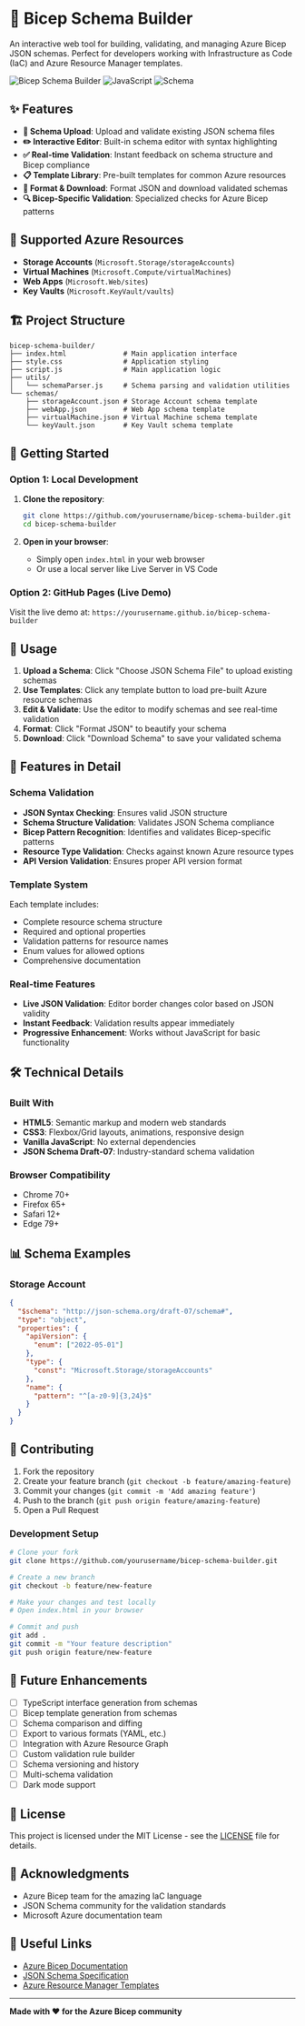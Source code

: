 # 🔧 Bicep Schema Builder

An interactive web tool for building, validating, and managing Azure Bicep JSON schemas. Perfect for developers working with Infrastructure as Code (IaC) and Azure Resource Manager templates.

![Bicep Schema Builder](https://img.shields.io/badge/Azure-Bicep-blue)
![JavaScript](https://img.shields.io/badge/JavaScript-ES6-yellow)
![Schema](https://img.shields.io/badge/JSON-Schema-green)

## ✨ Features

- **📁 Schema Upload**: Upload and validate existing JSON schema files
- **✏️ Interactive Editor**: Built-in schema editor with syntax highlighting
- **✅ Real-time Validation**: Instant feedback on schema structure and Bicep compliance
- **📋 Template Library**: Pre-built templates for common Azure resources
- **🎨 Format & Download**: Format JSON and download validated schemas
- **🔍 Bicep-Specific Validation**: Specialized checks for Azure Bicep patterns

## 🚀 Supported Azure Resources

- **Storage Accounts** (`Microsoft.Storage/storageAccounts`)
- **Virtual Machines** (`Microsoft.Compute/virtualMachines`)
- **Web Apps** (`Microsoft.Web/sites`)
- **Key Vaults** (`Microsoft.KeyVault/vaults`)

## 🏗️ Project Structure

```
bicep-schema-builder/
├── index.html              # Main application interface
├── style.css               # Application styling
├── script.js               # Main application logic
├── utils/
│   └── schemaParser.js     # Schema parsing and validation utilities
└── schemas/
    ├── storageAccount.json # Storage Account schema template
    ├── webApp.json         # Web App schema template
    ├── virtualMachine.json # Virtual Machine schema template
    └── keyVault.json       # Key Vault schema template
```

## 🎯 Getting Started

### Option 1: Local Development

1. **Clone the repository**:
   ```bash
   git clone https://github.com/yourusername/bicep-schema-builder.git
   cd bicep-schema-builder
   ```

2. **Open in your browser**:
   - Simply open `index.html` in your web browser
   - Or use a local server like Live Server in VS Code

### Option 2: GitHub Pages (Live Demo)

Visit the live demo at: `https://yourusername.github.io/bicep-schema-builder`

## 🎨 Usage

1. **Upload a Schema**: Click "Choose JSON Schema File" to upload existing schemas
2. **Use Templates**: Click any template button to load pre-built Azure resource schemas
3. **Edit & Validate**: Use the editor to modify schemas and see real-time validation
4. **Format**: Click "Format JSON" to beautify your schema
5. **Download**: Click "Download Schema" to save your validated schema

## 🔧 Features in Detail

### Schema Validation
- **JSON Syntax Checking**: Ensures valid JSON structure
- **Schema Structure Validation**: Validates JSON Schema compliance
- **Bicep Pattern Recognition**: Identifies and validates Bicep-specific patterns
- **Resource Type Validation**: Checks against known Azure resource types
- **API Version Validation**: Ensures proper API version format

### Template System
Each template includes:
- Complete resource schema structure
- Required and optional properties
- Validation patterns for resource names
- Enum values for allowed options
- Comprehensive documentation

### Real-time Features
- **Live JSON Validation**: Editor border changes color based on JSON validity
- **Instant Feedback**: Validation results appear immediately
- **Progressive Enhancement**: Works without JavaScript for basic functionality

## 🛠️ Technical Details

### Built With
- **HTML5**: Semantic markup and modern web standards
- **CSS3**: Flexbox/Grid layouts, animations, responsive design
- **Vanilla JavaScript**: No external dependencies
- **JSON Schema Draft-07**: Industry-standard schema validation

### Browser Compatibility
- Chrome 70+
- Firefox 65+
- Safari 12+
- Edge 79+

## 📊 Schema Examples

### Storage Account
```json
{
  "$schema": "http://json-schema.org/draft-07/schema#",
  "type": "object",
  "properties": {
    "apiVersion": {
      "enum": ["2022-05-01"]
    },
    "type": {
      "const": "Microsoft.Storage/storageAccounts"
    },
    "name": {
      "pattern": "^[a-z0-9]{3,24}$"
    }
  }
}
```

## 🤝 Contributing

1. Fork the repository
2. Create your feature branch (`git checkout -b feature/amazing-feature`)
3. Commit your changes (`git commit -m 'Add amazing feature'`)
4. Push to the branch (`git push origin feature/amazing-feature`)
5. Open a Pull Request

### Development Setup
```bash
# Clone your fork
git clone https://github.com/yourusername/bicep-schema-builder.git

# Create a new branch
git checkout -b feature/new-feature

# Make your changes and test locally
# Open index.html in your browser

# Commit and push
git add .
git commit -m "Your feature description"
git push origin feature/new-feature
```

## 📝 Future Enhancements

- [ ] TypeScript interface generation from schemas
- [ ] Bicep template generation from schemas
- [ ] Schema comparison and diffing
- [ ] Export to various formats (YAML, etc.)
- [ ] Integration with Azure Resource Graph
- [ ] Custom validation rule builder
- [ ] Schema versioning and history
- [ ] Multi-schema validation
- [ ] Dark mode support

## 📄 License

This project is licensed under the MIT License - see the [LICENSE](LICENSE) file for details.

## 🙏 Acknowledgments

- Azure Bicep team for the amazing IaC language
- JSON Schema community for the validation standards
- Microsoft Azure documentation team

## 🔗 Useful Links

- [Azure Bicep Documentation](https://docs.microsoft.com/en-us/azure/azure-resource-manager/bicep/)
- [JSON Schema Specification](https://json-schema.org/)
- [Azure Resource Manager Templates](https://docs.microsoft.com/en-us/azure/azure-resource-manager/templates/)

---

**Made with ❤️ for the Azure Bicep community**